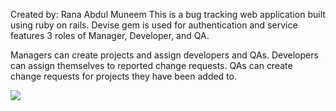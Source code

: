 Created by: Rana Abdul Muneem
This is a bug tracking web application built using ruby on rails. Devise gem is used for authentication and service features 3 roles of Manager, Developer, and QA.

Managers can create projects and assign developers and QAs.
Developers can assign themselves to reported change requests.
QAs can create change requests for projects they have been added to.

![](bugzilla.gif)

